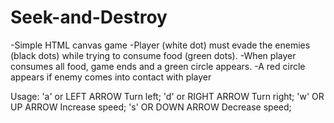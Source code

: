 # Seek-and-Destroy

-Simple HTML canvas game
-Player (white dot) must evade the enemies (black dots) while trying to consume food (green dots).
-When player consumes all food, game ends and a green circle appears.
-A red circle appears if enemy comes into contact with player

Usage:
'a' or LEFT ARROW    Turn left;
'd' or RIGHT ARROW   Turn right;
'w' OR UP ARROW      Increase speed;
's' OR DOWN ARROW    Decrease speed;
